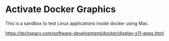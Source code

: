 # Activate Docker Graphics

This is a sandbox to test Linux applications inside docker using Mac.

https://techsparx.com/software-development/docker/display-x11-apps.html